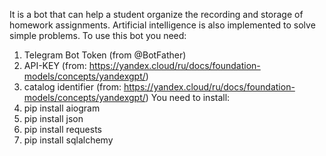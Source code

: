 It is a bot that can help a student organize the recording and storage of homework assignments. Artificial intelligence is also implemented to solve simple problems.
To use this bot you need:
  1. Telegram Bot Token (from @BotFather)
  2. API-KEY (from: https://yandex.cloud/ru/docs/foundation-models/concepts/yandexgpt/)
  3. catalog identifier (from: https://yandex.cloud/ru/docs/foundation-models/concepts/yandexgpt/)
You need to install:
  1. pip install aiogram
  2. pip install json
  3. pip install requests
  4. pip install sqlalchemy
